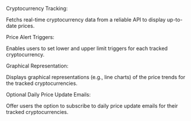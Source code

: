 Cryptocurrency Tracking:

 Fetchs real-time cryptocurrency data from a reliable API to display up-to-date prices.
 
Price Alert Triggers:

 Enables users to set lower and upper limit triggers for each tracked cryptocurrency.

Graphical Representation:
 
 Displays graphical representations (e.g., line charts) of the price trends for the tracked cryptocurrencies.

Optional Daily Price Update Emails:
 
 Offer users the option to subscribe to daily price update emails for their tracked cryptocurrencies.
